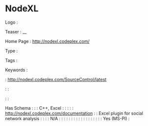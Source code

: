 # NodeXL

Logo
: ![]()

Teaser
: __

Home Page
: http://nodexl.codeplex.com/

Type
: 

Tags
: 

Keywords
: 

: http://nodexl.codeplex.com/SourceControl/latest


: 
: 

: 
: 

Has Schema
: 
: 
: C++, Excel
: 
: 
: 
: 
: http://nodexl.codeplex.com/documentation
: 
: Excel plugin for social network analysis
: 
: 
: 
: N/A
: 
: 
: 
: 
: 
: 
: 
: 
: 
: 
: 
: 
: 
: 
: 
: 
: 
: Yes (MS-Pl)
: 
